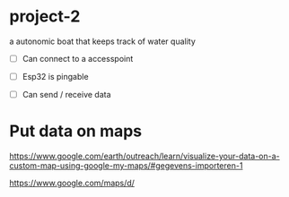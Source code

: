# project-2
 a autonomic boat that keeps track of water quality


- [ ] Can connect to a accesspoint
- [ ] Esp32 is pingable 
- [ ] Can send / receive data


# Put data on maps
https://www.google.com/earth/outreach/learn/visualize-your-data-on-a-custom-map-using-google-my-maps/#gegevens-importeren-1

https://www.google.com/maps/d/


